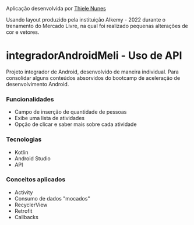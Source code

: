 Aplicação desenvolvida por [Thiele Nunes](https://github.com/thielenunes)

Usando layout produzido pela instituição Alkemy - 2022 durante o trenamento do Mercado Livre, na qual foi realizado pequenas alterações de cor e vetores.

# integradorAndroidMeli - Uso de API
Projeto integrador de Android, desenvolvido de maneira individual. Para consolidar alguns conteúdos absorvidos do bootcamp de aceleração de desenvolvimento Android.

### Funcionalidades

- Campo de inserção de quantidade de pessoas
- Exibe uma lista de atividades
- Opção de clicar e saber mais sobre cada atividade

### Tecnologias

- Kotlin
- Android Studio
- API

### Conceitos aplicados

- Activity
- Consumo de dados "mocados"
- RecyclerView
- Retrofit
- Callbacks

